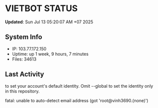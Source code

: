 # VIETBOT STATUS
**Updated**: Sun Jul 13 05:20:07 AM +07 2025

## System Info
- IP: 103.77.172.150
- Uptime: up 1 week, 9 hours, 7 minutes
- Files: 34613

## Last Activity

to set your account's default identity.
Omit --global to set the identity only in this repository.

fatal: unable to auto-detect email address (got 'root@vinh3690.(none)')
